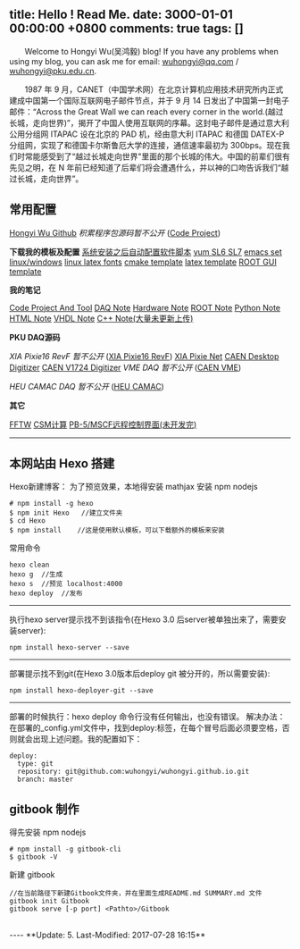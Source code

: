 title: Hello ! Read Me.
date: 3000-01-01 00:00:00 +0800
comments: true
tags: []
---
&#160; &#160; &#160; &#160;Welcome to Hongyi Wu(吴鸿毅) blog! If you have any problems when using my blog, you can ask me for email: wuhongyi@qq.com / wuhongyi@pku.edu.cn.


&#160; &#160; &#160; &#160;1987 年 9 月，CANET（中国学术网）在北京计算机应用技术研究所内正式建成中国第一个国际互联网电子邮件节点，并于 9 月 14 日发出了中国第一封电子邮件：“Across the Great Wall we can reach every corner in the world.(越过长城，走向世界)”，揭开了中国人使用互联网的序幕。这封电子邮件是通过意大利公用分组网 ITAPAC 设在北京的 PAD 机，经由意大利 ITAPAC 和德国 DATEX-P 分组网，实现了和德国卡尔斯鲁厄大学的连接，通信速率最初为 300bps。现在我们时常能感受到了“越过长城走向世界"里面的那个长城的伟大。中国的前辈们很有先见之明，在 N 年前已经知道了后辈们将会遭遇什么，并以神的口吻告诉我们“越过长城，走向世界”。

## 常用配置

[Hongyi Wu Github](https://github.com/wuhongyi)
*积累程序包源码暂不公开* ([Code Project](https://github.com/wuhongyi/CodeProject))

**下载我的模板及配置**
[系统安装之后自动配置软件脚本](https://github.com/wuhongyi/BasicConfiguration)
[yum SL6 SL7](https://github.com/wuhongyi/ScientificLinuxYumSet)
[emacs set linux/windows](https://github.com/wuhongyi/EmacsSet)
[linux latex fonts](https://github.com/wuhongyi/fonts) 
[cmake template](https://github.com/wuhongyi/cmakeTemplate)
[latex template](https://github.com/wuhongyi/LatexTemplate)
[ROOT GUI template](https://github.com/wuhongyi/ROOTGUITemplate)



**我的笔记**

[Code Project And Tool](http://wuhongyi.cn/CodeProject)
[DAQ Note](http://wuhongyi.cn/DAQNote)
[Hardware Note](http://wuhongyi.cn/HardwareNote)
[ROOT Note](http://wuhongyi.cn/ROOTNote)
[Python Note](http://wuhongyi.cn/PythonNote)
[HTML Note](http://wuhongyi.cn/HTMLNote)
[VHDL Note](http://wuhongyi.cn/VHDLNote/)
[C++ Note(大量未更新上传)](http://wuhongyi.cn/CPlusPlusNote)
<!-- [Analysis 不公开](https://github.com/wuhongyi/AnalysisNote) -->


**PKU DAQ源码**

*XIA Pixie16 RevF 暂不公开* ([XIA Pixie16 RevF](https://github.com/wuhongyi/PKU_Pixie16RevF_V1))
[XIA Pixie Net](https://github.com/wuhongyi/PKUXIAPixieNet)
[CAEN Desktop Digitizer](https://github.com/wuhongyi/PKU_CAENDesktopDigitizer)
[CAEN V1724 Digitizer](https://github.com/wuhongyi/CAENV1724Digitizer)
*VME DAQ 暂不公开* ([CAEN VME](https://github.com/wuhongyi/VMEDAQ))

*HEU CAMAC DAQ 暂不公开* ([HEU CAMAC](https://github.com/wuhongyi/HEUCAMAC))


**其它**


[FFTW](https://github.com/wuhongyi/FFTW)
[CSM计算](https://github.com/wuhongyi/CSM)
[PB-5/MSCF远程控制界面(未开发完)](https://github.com/wuhongyi/SerialCommunications)



----

<!-- more -->

## 本网站由 Hexo 搭建
Hexo新建博客：
为了预览效果，本地得安装 mathjax
安装 npm nodejs
~~~
# npm install -g hexo
$ npm init Hexo   //建立文件夹
$ cd Hexo
$ npm install    //这是使用默认模板，可以下载额外的模板来安装
~~~

常用命令
~~~
hexo clean
hexo g  //生成
hexo s  //预览 localhost:4000
hexo deploy  //发布
~~~

----
执行hexo server提示找不到该指令(在Hexo 3.0 后server被单独出来了，需要安装server):
~~~
npm install hexo-server --save
~~~

----
部署提示找不到git(在Hexo 3.0版本后deploy git 被分开的，所以需要安装):
~~~
npm install hexo-deployer-git --save
~~~

----
部署的时候执行：hexo deploy 命令行没有任何输出，也没有错误。 
解决办法： 
在部署的_config.yml文件中，找到deploy:标签，在每个冒号后面必须要空格，否则就会出现上述问题。我的配置如下：
~~~
deploy:
  type: git
  repository: git@github.com:wuhongyi/wuhongyi.github.io.git
  branch: master
~~~

## gitbook 制作
得先安装 npm nodejs
```
# npm install -g gitbook-cli
$ gitbook -V
```

新建 gitbook

```
//在当前路径下新建Gitbook文件夹，并在里面生成README.md SUMMARY.md 文件
gitbook init Gitbook
gitbook serve [-p port] <Pathto>/Gitbook
```


<br />
----
**Update: 5. Last-Modified: 2017-07-28 16:15**
